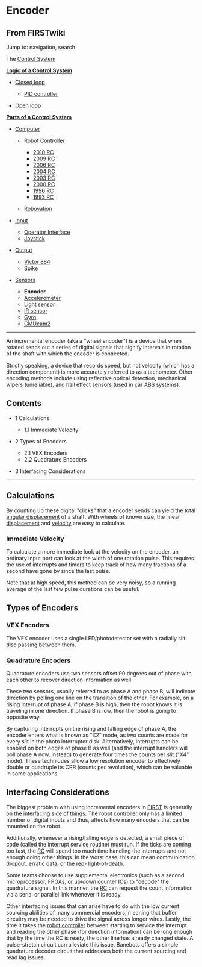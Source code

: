 # Encoder

## From FIRSTwiki

Jump to: navigation, search

The [Control System](control-system)

**[Logic of a Control System](Logic_of_a_control_system "Logic of a control system")**

- [Closed loop](closed-loop)

  - [PID controller](PID_controller "PID controller")

- [Open loop](open-loop)

**[Parts of a Control System](Parts_of_a_control_system "Parts of a control system")**

- [Computer](Computer "Computer")

  - [Robot Controller](robot-controller)

    - [2010 RC](Robot_Controller_%282010%29 "Robot Controller \(2010\)")
    - [2009 RC](Robot_Controller_%282009%29 "Robot Controller \(2009\)")
    - [2006 RC](Robot_Controller_%282006%29 "Robot Controller \(2006\)")
    - [2004 RC](Robot_Controller_%282004%29 "Robot Controller \(2004\)")
    - [2003 RC](Robot_Controller_%282003%29 "Robot Controller \(2003\)")
    - [2000 RC](Robot_Controller_%282000%29 "Robot Controller \(2000\)")
    - [1996 RC](/index.php?title=Robot_Controller_%281996%29&action=edit "Robot Controller \(1996\)")
    - [1993 RC](/index.php?title=Robot_Controller_%281993%29&action=edit "Robot Controller \(1993\)")

  - [Robovation](robovation)

- [Input](input)

  - [Operator Interface](operator-interface)
  - [Joystick](joystick)

- [Output](output)

  - [Victor 884](victor-884)
  - [Spike](spike-relay)

- [Sensors](sensor)

  - **Encoder**
  - [Accelerometer](accelerometer)
  - [Light sensor](/index.php?title=Light_sensor&action=edit "Light sensor")
  - [IR sensor](tsop34840)
  - [Gyro](gyro)
  - [CMUcam2](CMUcam2 "CMUcam2")

--------------------------------------------------------------------------------

An incremental encoder (aka a "wheel encoder") is a device that when rotated sends out a series of digital signals that signify intervals in rotation of the shaft with which the encoder is connected.

Strictly speaking, a device that records speed, but not velocity (which has a direction component) is more accurately referred to as a tachometer. Other encoding methods include using reflective optical detection, mechanical wipers (unreliable), and hall effect sensors (used in car ABS systems).

## Contents

- 1 Calculations

  - 1.1 Immediate Velocity

- 2 Types of Encoders

  - 2.1 VEX Encoders
  - 2.2 Quadrature Encoders

- 3 Interfacing Considerations

--------------------------------------------------------------------------------

## Calculations

By counting up these digital "clicks" that a encoder sends can yield the total [angular displacement](http://www.wikipedia.org/wiki/angular_displacement "wikipedia:angular_displacement") of a shaft. With wheels of known size, the linear [displacement](http://www.wikipedia.org/wiki/displacement "wikipedia:displacement") and [velocity](http://www.wikipedia.org/wiki/velocity "wikipedia:velocity") are easy to calculate.

### Immediate Velocity

To calculate a more immediate look at the velocity on the encoder, an ordinary input port can look at the width of one rotation pulse. This requires the use of interrupts and timers to keep track of how many fractions of a second have gone by since the last pulse.

Note that at high speed, this method can be very noisy, so a running average of the last few pulse durations can be useful.

## Types of Encoders

### VEX Encoders

The VEX encoder uses a single LED/photodetector set with a radially slit disc passing between them.

### Quadrature Encoders

Quadrature encoders use two sensors offset 90 degrees out of phase with each other to recover direction information as well.

These two sensors, usually referred to as phase A and phase B, will indicate direction by polling one line on the transition of the other. For example, on a rising interrupt of phase A, if phase B is high, then the robot knows it is traveling in one direction. If phase B is low, then the robot is going to opposite way.

By capturing interrupts on the rising and falling edge of phase A, the encoder enters what is known as "X2" mode, as two counts are made for every slit in the photo interrupter disk. Alternatively, interrupts can be enabled on both edges of phase B as well (and the interrupt handlers will poll phase A now, instead) to generate four times the counts per slit ("X4" mode). These techniques allow a low resolution encoder to effectively double or quadruple its CPR (counts per revolution), which can be valuable in some applications.

## Interfacing Considerations

The biggest problem with using incremental encoders in [FIRST](first) is generally on the interfacing side of things. The [robot controller](robot-controller) only has a limited number of digital inputs and thus, affects how many encoders that can be mounted on the robot.

Additionally, whenever a rising/falling edge is detected, a small piece of code (called the interrupt service routine) must run. If the ticks are coming too fast, the [RC](robot-controller) will spend too much time handling the interrupts and not enough doing other things. In the worst case, this can mean communication dropout, erratic data, or the red- light-of-death.

Some teams choose to use supplemental electronics (such as a second microprocessor, FPGAs, or up/down counter ICs) to "decode" the quadrature signal. In this manner, the [RC](Robot_controller "Robot
controller") can request the count information via a serial or parallel link whenever it is ready.

Other interfacing issues that can arise have to do with the low current sourcing abilities of many commercial encoders, meaning that buffer circuitry may be needed to drive the signal across longer wires. Lastly, the time it takes the [robot controller](robot-controller) between starting to service the interrupt and reading the other phase (for direction information) can be long enough that by the time the RC is ready, the other line has already changed state. A pulse-stretch circuit can alleviate this issue. Banebots offers a simple quadrature decoder circuit that addresses both the current sourcing and read lag issues.
